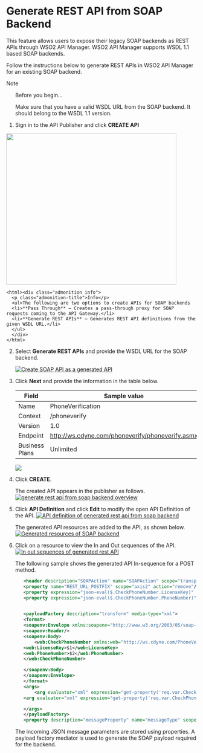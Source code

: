 # Generate REST API from SOAP Backend

This feature allows users to expose their legacy SOAP backends as REST APIs through WSO2 API Manager. 
WSO2 API Manager supports WSDL 1.1 based SOAP backends.

Follow the instructions below to generate REST APIs in WSO2 API Manager for an existing SOAP backend.

   <html><div class="admonition note">
      <p class="admonition-title">Note</p>
      <ul>Before you begin... </ul>
      <ul>Make sure that you have a valid WSDL URL from the SOAP backend. It should belong to the WSDL 1.1 version.</ul>
      </div>
    </html>

1.  Sign in to the API Publisher and click **CREATE API**
   <html>
     <img src="{{base_path}}/assets/img/Learn/create-soap-API.jpg" height="400" width="450">
     </html>
 
    <html><div class="admonition info">
      <p class="admonition-title">Info</p>
      <ul>The following are two options to create APIs for SOAP backends
      <li>**Pass Through** – Creates a pass-through proxy for SOAP requests coming to the API Gateway.</li>
      <li>**Generate REST APIs** – Generates REST API definitions from the given WSDL URL.</li>
      </ul>
      </div>
    </html>

2. Select **Generate REST APIs** and provide the WSDL URL for the SOAP backend. 

      [![Create SOAP API as a generated API]({{base_path}}/assets/img/Learn/create-soap-api-as-a-generated-api.jpg)]({{base_path}}/assets/img/Learn/create-soap-api-as-a-generated-api.jpg)

3. Click **Next** and provide the information in the table below.

    | Field   | Sample value       |
    |---------|--------------------|
    | Name    | PhoneVerification  |
    | Context | /phoneverify       |
    | Version | 1.0                |
    | Endpoint| http://ws.cdyne.com/phoneverify/phoneverify.asmx|
    | Business Plans| Unlimited|

    [![]({{base_path}}/assets/img/Learn/create-soap-api-form.jpg)]({{base_path}}/assets/img/Learn/create-soap-api-form.jpg)

4. Click **CREATE**.
    
     The created API appears in the publisher as follows.
    [![generate rest api from soap backend overview]({{base_path}}/assets/img/Learn/generate-rest-api-from-soap-backend-overview.jpg)]({{base_path}}/assets/img/Learn/generate-rest-api-from-soap-backend-overview.jpg)

5.  Click **API Definition** and click **Edit** to modify the open API Definition of the API.
     [![API definition of generated rest api from soap backend]({{base_path}}/assets/img/Learn/api-definition-of-generated-rest-api-from-soap-backend.jpg)]({{base_path}}/assets/img/Learn/api-definition-of-generated-rest-api-from-soap-backend.jpg)
    
     The generated API resources are added to the API, as shown below.
     [![Generated resources of SOAP backend]({{base_path}}/assets/img/Learn/generated-resources-of-soap-backend.jpg)]({{base_path}}/assets/img/Learn/generated-resources-of-soap-backend.jpg)

7.  Click on a resource to view the In and Out sequences of the API.
    [![In out sequences of generated rest API]({{base_path}}/assets/img/Learn/in-out-sequences-of-generated-rest-api.jpg)]({{base_path}}/assets/img/Learn/in-out-sequences-of-generated-rest-api.jpg)

     The following sample shows the generated API In-sequence for a POST method.

     ``` xml
        <header description="SOAPAction" name="SOAPAction" scope="transport" value="http://ws.cdyne.com/PhoneVerify/query/CheckPhoneNumber"/>
        <property name="REST_URL_POSTFIX" scope="axis2" action="remove"/>
        <property expression="json-eval($.CheckPhoneNumber.LicenseKey)" name="req.var.CheckPhoneNumber.LicenseKey"/>
        <property expression="json-eval($.CheckPhoneNumber.PhoneNumber)" name="req.var.CheckPhoneNumber.PhoneNumber"/>


        <payloadFactory description="transform" media-type="xml">
        <format>
        <soapenv:Envelope xmlns:soapenv="http://www.w3.org/2003/05/soap-envelope" xmlns:web="http://ws.cdyne.com/PhoneVerify/query">
        <soapenv:Header/>
        <soapenv:Body>
            <web:CheckPhoneNumber xmlns:web="http://ws.cdyne.com/PhoneVerify/query">
        <web:LicenseKey>$1</web:LicenseKey>
        <web:PhoneNumber>$2</web:PhoneNumber>
        </web:CheckPhoneNumber>

        </soapenv:Body>
        </soapenv:Envelope>
        </format>
        <args>
            <arg evaluator="xml" expression="get-property('req.var.CheckPhoneNumber.LicenseKey')"/>
        <arg evaluator="xml" expression="get-property('req.var.CheckPhoneNumber.PhoneNumber')"/>

        </args>
        </payloadFactory>
        <property description="messageProperty" name="messageType" scope="axis2" type="STRING" value="application/soap+xml"/>
     ```

    The incoming JSON message parameters are stored using properties. A payload factory mediator is used to generate the SOAP payload required for the backend.

